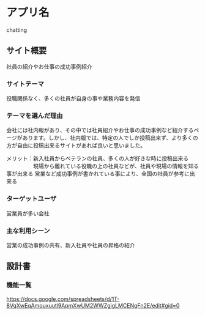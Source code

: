 # アプリ名
chatting

## サイト概要
社員の紹介やお仕事の成功事例紹介

### サイトテーマ
役職関係なく、多くの社員が自身の事や業務内容を発信

### テーマを選んだ理由
会社には社内報があり、その中では社員紹介やお仕事の成功事例など紹介するページがあります。しかし、社内報では、特定の人でしか投稿出来ず、より多くの方が自由に投稿出来るサイトがあれば良いと思いました。

メリット：新入社員からベテランの社員、多くの人が好きな時に投稿出来る
　　　　　現場から離れている役職の上の社員などが、社員や現場の情報を知る事が出来る
		営業など成功事例が書かれている事により、全国の社員が参考に出来る


### ターゲットユーザ
営業員が多い会社

### 主な利用シーン
営業の成功事例の共有、新入社員や社員の昇格の紹介

## 設計書


### 機能一覧
https://docs.google.com/spreadsheets/d/1T-8VqXwEqAmouxuutl9ApmXwUM2WWZgjgLMCENqFn2E/edit#gid=0

